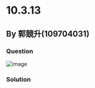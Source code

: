 # 10.3.13

## By 郭競升(109704031)

### Question
![image](https://github.com/HWTeng-Course/202402-Statistics/assets/160443606/1af2ad0a-18f7-4f13-bc04-d53e88662234)


### Solution
